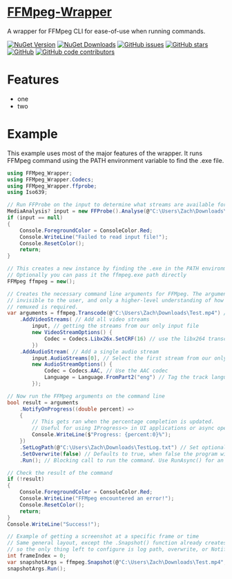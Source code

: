 # [FFMpeg-Wrapper](https://www.nuget.org/packages/FFMpeg-Wrapper/) 
A wrapper for FFMpeg CLI for ease-of-use when running commands.

[![NuGet Version](https://img.shields.io/nuget/v/FFMpeg-Wrapper)](https://www.nuget.org/packages/FFMpeg-Wrapper/)
[![NuGet Downloads](https://img.shields.io/nuget/dt/FFMpeg-Wrapper)](https://www.nuget.org/packages/FFMpeg-Wrapper/)
[![GitHub issues](https://img.shields.io/github/issues/ZacharyCarey/FFMpeg-Wrapper)](https://github.com/ZacharyCarey/FFMpeg-Wrapper/issues)
[![GitHub stars](https://img.shields.io/github/stars/ZacharyCarey/FFMpeg-Wrapper)](https://github.com/ZacharyCarey/FFMpeg-Wrapper/stargazers)
[![GitHub](https://img.shields.io/github/license/ZacharyCarey/FFMpeg-Wrapper)](https://github.com/ZacharyCarey/FFMpeg-Wrapper/blob/master/LICENSE.txt)
[![GitHub code contributors](https://img.shields.io/github/contributors/ZacharyCarey/FFMpeg-Wrapper)](https://github.com/ZacharyCarey/FFMpeg-Wrapper/graphs/contributors)

# Features
- one
- two

# Example
This example uses most of the major features of the wrapper. It runs FFMpeg command using the PATH environment variable to find the .exe file.

```c#
using FFMpeg_Wrapper;
using FFMpeg_Wrapper.Codecs;
using FFMpeg_Wrapper.ffprobe;
using Iso639;

// Run FFProbe on the input to determine what streams are available for processing.
MediaAnalysis? input = new FFProbe().Analyse(@"C:\Users\Zach\Downloads\VTS_02_1.VOB");
if (input == null)
{
    Console.ForegroundColor = ConsoleColor.Red;
    Console.WriteLine("Failed to read input file!");
    Console.ResetColor();
    return;
}

// This creates a new instance by finding the .exe in the PATH environment variable
// Optionally you can pass it the ffmpeg.exe path directly
FFMpeg ffmpeg = new();

// Creates the necessary command line arguments for FFMpeg. The arguments themselves are
// invisible to the user, and only a higher-level understanding of how the streams should be
// remuxed is required.
var arguments = ffmpeg.Transcode(@"C:\Users\Zach\Downloads\Test.mp4") // Start a transcode command and set our desired output file
    .AddVideoStreams( // Add all video streams
        input, // getting the streams from our only input file
        new VideoStreamOptions() {
            Codec = Codecs.Libx26x.SetCRF(16) // use the libx264 transcoder with -crf 16
        })
    .AddAudioStream( // Add a single audio stream
        input.AudioStreams[0], // Select the first stream from our only input file
        new AudioStreamOptions() {
            Codec = Codecs.AAC, // Use the AAC codec
            Language = Language.FromPart2("eng") // Tag the track language as "English"
        });

// Now run the FFMpeg arguments on the command line
bool result = arguments
    .NotifyOnProgress((double percent) =>
    {
        // This gets ran when the percentage completion is updated.
        // Useful for using IProgress<> in UI applications or async operation
        Console.WriteLine($"Progress: {percent:0}%");
    })
    .SetLogPath(@"C:\Users\Zach\Downloads\TestLog.txt") // Set optional log path. Will print the full command ran, the FFMpeg output, and the exit code or exception of the process.
    .SetOverwrite(false) // Defaults to true, when false the program will exit with an error if the output file already exists.
    .Run(); // Blocking call to run the command. Use RunAsync() for an async call.

// Check the result of the command
if (!result)
{
    Console.ForegroundColor = ConsoleColor.Red;
    Console.WriteLine("FFMpeg encountered an error!");
    Console.ResetColor();
    return;
}
Console.WriteLine("Success!");

// Example of getting a screenshot at a specific frame or time
// Same general layout, except the .Snapshot() function already creates all the arguments,
// so the only thing left to configure is log path, overwrite, or NotifyOnProgress (same as previous example)
int frameIndex = 0;
var snapshotArgs = ffmpeg.Snapshot(@"C:\Users\Zach\Downloads\Test.mp4", frameIndex, @"C:\Users\Zach\Downloads\Snapshot_frame_0.png");
snapshotArgs.Run();
```